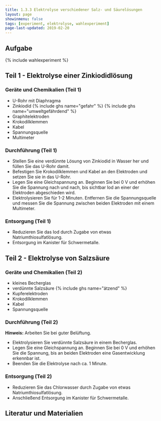 ```yaml
---
title: 1.3.3 Elektrolyse verschiedener Salz- und Säurelösungen
layout: page
showinmenu: false
tags: [experiment, elektrolyse, wahlexperiment]
page-last-updated: 2019-02-20
---
```


## Aufgabe

{% include wahlexperiment %}

## Teil 1 - Elektrolyse einer Zinkiodidlösung

### Geräte und Chemikalien (Teil 1)

- U-Rohr mit Diaphragma
- Zinkiodid {% include ghs name="gefahr" %} {% include ghs name="umweltgefährdend" %}
- Graphitelektroden
- Krokodilklemmen
- Kabel
- Spannungsquelle
- Multimeter

### Durchführung (Teil 1)

- Stellen Sie eine verdünnte Lösung von Zinkiodid in Wasser her und füllen Sie das U-Rohr damit. 
- Befestigen Sie Krokodilklemmen und Kabel an den Elektroden und setzen Sie sie in das U-Rohr.
- Legen Sie eine Gleichspannung an. Beginnen Sie bei 0 V und erhöhen Sie die Spannung nach und nach, bis sichtbar Iod an einer der Elektroden abgeschieden wird.
- Elektrolysieren Sie für 1-2 Minuten. Entfernen Sie die Spannungsquelle und messen Sie die Spannung zwischen beiden Elektroden mit einem Multimeter.

### Entsorgung (Teil 1)

- Reduzieren Sie das Iod durch Zugabe von etwas Natriumthiosulfatlösung.
- Entsorgung im Kanister für Schwermetalle.

## Teil 2 - Elektrolyse von Salzsäure

### Geräte und Chemikalien (Teil 2)

- kleines Becherglas
- verdünnte Salzsäure {% include ghs name="ätzend" %}
- Kupferelektroden
- Krokodilklemmen
- Kabel
- Spannungsquelle

### Durchführung (Teil 2)

**Hinweis:** Arbeiten Sie bei guter Belüftung.

- Elektrolysieren Sie verdünnte Salzsäure in einem Becherglas. 
- Legen Sie eine Gleichspannung an. Beginnen Sie bei 0 V und erhöhen Sie die Spannung, bis an beiden Elektroden eine Gasentwicklung erkennbar ist.
- Beenden Sie die Elektrolyse nach ca. 1 Minute.

### Entsorgung (Teil 2)

- Reduzieren Sie das Chlorwasser durch Zugabe von etwas Natriumthiosulfatlösung.
- Anschließend Entsorgung im Kanister für Schwermetalle.

## Literatur und Materialien



